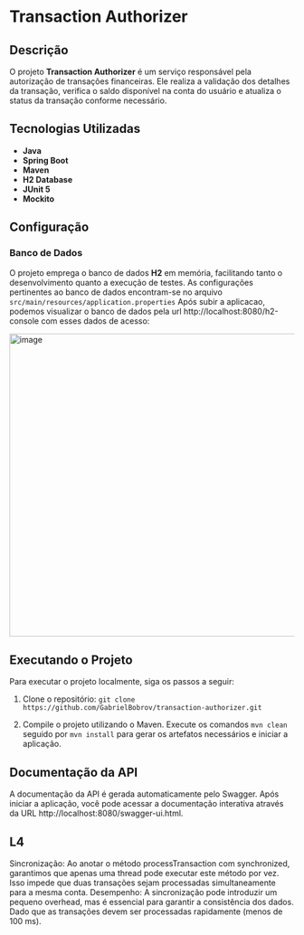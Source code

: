 # Transaction Authorizer

## Descrição

O projeto **Transaction Authorizer** é um serviço responsável pela autorização de transações financeiras. Ele realiza a validação dos detalhes da transação, verifica o saldo disponível na conta do usuário e atualiza o status da transação conforme necessário.

## Tecnologias Utilizadas

- **Java**
- **Spring Boot**
- **Maven**
- **H2 Database**
- **JUnit 5**
- **Mockito**

## Configuração

### Banco de Dados

O projeto emprega o banco de dados **H2** em memória, facilitando tanto o desenvolvimento quanto a execução de testes. As configurações pertinentes ao banco de dados encontram-se no arquivo `src/main/resources/application.properties`
Após subir a aplicacao, podemos visualizar o banco de dados pela url http://localhost:8080/h2-console com esses dados de acesso:

<img width="536" alt="image" src="https://github.com/user-attachments/assets/7f63fcb2-1365-4118-b09c-82b1a26ffa06">



## Executando o Projeto

Para executar o projeto localmente, siga os passos a seguir:

1. Clone o repositório: `git clone https://github.com/GabrielBobrov/transaction-authorizer.git`


2. Compile o projeto utilizando o Maven. Execute os comandos `mvn clean` seguido por `mvn install` para gerar os artefatos necessários e iniciar a aplicação.

## Documentação da API
A documentação da API é gerada automaticamente pelo Swagger. Após iniciar a aplicação, você pode acessar a documentação interativa através da URL http://localhost:8080/swagger-ui.html. 

## L4
Sincronização: Ao anotar o método processTransaction com synchronized, garantimos que apenas uma thread pode executar este método por vez. Isso impede que duas transações sejam processadas simultaneamente para a mesma conta.
Desempenho: A sincronização pode introduzir um pequeno overhead, mas é essencial para garantir a consistência dos dados. Dado que as transações devem ser processadas rapidamente (menos de 100 ms).
